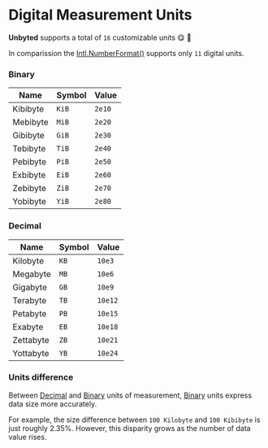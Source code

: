 # Digital Measurement Units

**Unbyted** supports a total of `16` customizable units 😋 🎉

In comparission the [Intl.NumberFormat()](https://v8.dev/features/intl-numberformat) supports only `11` digital units.

### Binary

| Name     | Symbol | Value  |
| -------- | ------ | ------ |
| Kibibyte | `KiB`  | `2e10` |
| Mebibyte | `MiB`  | `2e20` |
| Gibibyte | `GiB`  | `2e30` |
| Tebibyte | `TiB`  | `2e40` |
| Pebibyte | `PiB`  | `2e50` |
| Exbibyte | `EiB`  | `2e60` |
| Zebibyte | `ZiB`  | `2e70` |
| Yobibyte | `YiB`  | `2e80` |

### Decimal

| Name      | Symbol | Value   |
| --------- | ------ | ------- |
| Kilobyte  | `KB`   | `10e3`  |
| Megabyte  | `MB`   | `10e6`  |
| Gigabyte  | `GB`   | `10e9`  |
| Terabyte  | `TB`   | `10e12` |
| Petabyte  | `PB`   | `10e15` |
| Exabyte   | `EB`   | `10e18` |
| Zettabyte | `ZB`   | `10e21` |
| Yottabyte | `YB`   | `10e24` |

### Units difference

Between [Decimal](#decimal) and [Binary](#binary) units of measurement, [Binary](#binary) units express data size more accurately.

For example, the size difference between `100 Kilobyte` and `100 Kibibyte` is just roughly 2.35%. However, this disparity grows as the number of data value rises.
